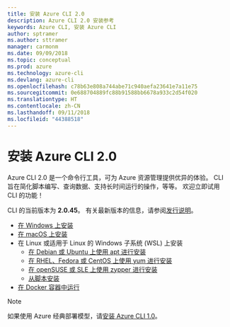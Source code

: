 ```yaml
---
title: 安装 Azure CLI 2.0
description: Azure CLI 2.0 安装参考
keywords: Azure CLI, 安装 Azure CLI
author: sptramer
ms.author: sttramer
manager: carmonm
ms.date: 09/09/2018
ms.topic: conceptual
ms.prod: azure
ms.technology: azure-cli
ms.devlang: azure-cli
ms.openlocfilehash: c78b63e808a744abe71c940aefa23641e7a11e75
ms.sourcegitcommit: 0e688704889fc88b91588bb6678a933c2d54f020
ms.translationtype: HT
ms.contentlocale: zh-CN
ms.lasthandoff: 09/11/2018
ms.locfileid: "44388518"
---
```

# <a name="install-azure-cli-20"></a>安装 Azure CLI 2.0

Azure CLI 2.0 是一个命令行工具，可为 Azure 资源管理提供优异的体验。 CLI 旨在简化脚本编写、查询数据、支持长时间运行的操作，等等。 欢迎立即试用 CLI 的功能！

CLI 的当前版本为 __2.0.45__。 有关最新版本的信息，请参阅[发行说明](release-notes-azure-cli.md)。

* [在 Windows 上安装](install-azure-cli-windows.md)
* [在 macOS 上安装](install-azure-cli-macos.md)
* 在 Linux 或适用于 Linux 的 Windows 子系统 (WSL) 上安装
  * [在 Debian 或 Ubuntu 上使用 apt 进行安装](install-azure-cli-apt.md)
  * [在 RHEL、Fedora 或 CentOS 上使用 yum 进行安装](install-azure-cli-yum.md)
  * [在 openSUSE 或 SLE 上使用 zypper 进行安装](install-azure-cli-zypper.md)
  * [从脚本安装](install-azure-cli-linux.md)
* [在 Docker 容器中运行](run-azure-cli-docker.md)

> [!NOTE]
> 如果使用 Azure 经典部署模型，请[安装 Azure CLI 1.0](install-cli-version-1.0.md)。
